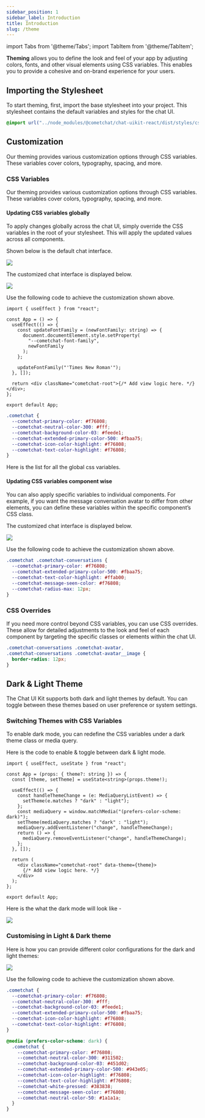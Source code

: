 ```yaml
---
sidebar_position: 1
sidebar_label: Introduction
title: Introduction
slug: /theme
---
```


import Tabs from '@theme/Tabs';
import TabItem from '@theme/TabItem';

**Theming** allows you to define the look and feel of your app by adjusting colors, fonts, and other visual elements using CSS variables. This enables you to provide a cohesive and on-brand experience for your users.

## Importing the Stylesheet

To start theming, first, import the base stylesheet into your project. This stylesheet contains the default variables and styles for the chat UI.

<Tabs>
<TabItem value="css" label="App.css">

```css
@import url("../node_modules/@cometchat/chat-uikit-react/dist/styles/css-variables.css");
```

</TabItem>
</Tabs>

## Customization

Our theming provides various customization options through CSS variables. These variables cover colors, typography, spacing, and more.

### CSS Variables

Our theming provides various customization options through CSS variables. These variables cover colors, typography, spacing, and more.

#### Updating CSS variables globally

To apply changes globally across the chat UI, simply override the CSS variables in the root of your stylesheet. This will apply the updated values across all components.

Shown below is the default chat interface.

![](../assets/theming_global_css_default.png)

The customized chat interface is displayed below.

![](../assets/theming_global_css_custom.png)

Use the following code to achieve the customization shown above.

<Tabs>
<TabItem value="tsx" label="App.tsx">

```tsx
import { useEffect } from "react";

const App = () => {
  useEffect(() => {
    const updateFontFamily = (newFontFamily: string) => {
      document.documentElement.style.setProperty(
        "--cometchat-font-family",
        newFontFamily
      );
    };

    updateFontFamily("'Times New Roman'");
  }, []);

  return <div className="cometchat-root">{/* Add view logic here. */}</div>;
};

export default App;
```

</TabItem>
<TabItem value="css" label="App.css">

```css
.cometchat {
  --cometchat-primary-color: #f76808;
  --cometchat-neutral-color-300: #fff;
  --cometchat-background-color-03: #feede1;
  --cometchat-extended-primary-color-500: #fbaa75;
  --cometchat-icon-color-highlight: #f76808;
  --cometchat-text-color-highlight: #f76808;
}
```

</TabItem>
</Tabs>

Here is the list for all the global css variables.

#### Updating CSS variables component wise

You can also apply specific variables to individual components. For example, if you want the message conversation avatar to differ from other elements, you can define these variables within the specific component’s CSS class.

The customized chat interface is displayed below.

![](../assets/theming_component_wise_css_custom.png)

Use the following code to achieve the customization shown above.

<Tabs>
<TabItem value="css" label="App.css">

```css
.cometchat .cometchat-conversations {
  --cometchat-primary-color: #f76808;
  --cometchat-extended-primary-color-500: #fbaa75;
  --cometchat-text-color-highlight: #ffab00;
  --cometchat-message-seen-color: #f76808;
  --cometchat-radius-max: 12px;
}
```

</TabItem>
</Tabs>

### CSS Overrides

If you need more control beyond CSS variables, you can use CSS overrides. These allow for detailed adjustments to the look and feel of each component by targeting the specific classes or elements within the chat UI.

<Tabs>
<TabItem value="css" label="App.css">

```css
.cometchat-conversations .cometchat-avatar,
.cometchat-conversations .cometchat-avatar__image {
  border-radius: 12px;
}
```

</TabItem>
</Tabs>

## Dark & Light Theme

The Chat UI Kit supports both dark and light themes by default. You can toggle between these themes based on user preference or system settings.

### Switching Themes with CSS Variables

To enable dark mode, you can redefine the CSS variables under a dark theme class or media query.

Here is the code to enable & toggle between dark & light mode.

<Tabs>
<TabItem value="tsx" label="App.tsx">

```tsx
import { useEffect, useState } from "react";

const App = (props: { theme?: string }) => {
  const [theme, setTheme] = useState<string>(props.theme!);

  useEffect(() => {
    const handleThemeChange = (e: MediaQueryListEvent) => {
      setTheme(e.matches ? "dark" : "light");
    };
    const mediaQuery = window.matchMedia("(prefers-color-scheme: dark)");
    setTheme(mediaQuery.matches ? "dark" : "light");
    mediaQuery.addEventListener("change", handleThemeChange);
    return () => {
      mediaQuery.removeEventListener("change", handleThemeChange);
    };
  }, []);

  return (
    <div className="cometchat-root" data-theme={theme}>
      {/* Add view logic here. */}
    </div>
  );
};

export default App;
```

</TabItem>
</Tabs>

Here is the what the dark mode will look like -

![](../assets/theming_dark_mode_default.png)

### Customising in Light & Dark theme

Here is how you can provide different color configurations for the dark and light themes:

![](../assets/theming_dark_mode_custom.png)

Use the following code to achieve the customization shown above.

<Tabs>
<TabItem value="css" label="App.css">

```css
.cometchat {
  --cometchat-primary-color: #f76808;
  --cometchat-neutral-color-300: #fff;
  --cometchat-background-color-03: #feede1;
  --cometchat-extended-primary-color-500: #fbaa75;
  --cometchat-icon-color-highlight: #f76808;
  --cometchat-text-color-highlight: #f76808;
}

@media (prefers-color-scheme: dark) {
  .cometchat {
    --cometchat-primary-color: #f76808;
    --cometchat-neutral-color-300: #311502;
    --cometchat-background-color-03: #451d02;
    --cometchat-extended-primary-color-500: #943e05;
    --cometchat-icon-color-highlight: #f76808;
    --cometchat-text-color-highlight: #f76808;
    --cometchat-white-pressed: #383838;
    --cometchat-message-seen-color: #f76808;
    --cometchat-neutral-color-50: #1a1a1a;
  }
}
```

</TabItem>
</Tabs>
